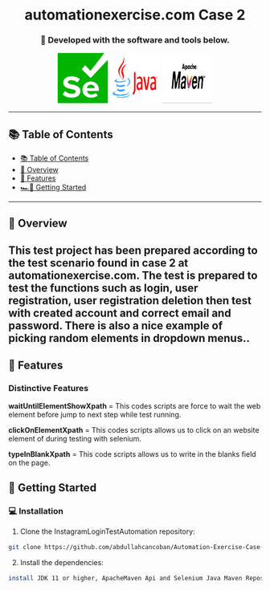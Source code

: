 <div align="center">
<h1 align="center">
<br>
automationexercise.com Case 2
</h1>
<h3 align="center">🚀 Developed with the software and tools below.</h3>
<p align="center">
<img src="images/selenium.png" alt="java" width="100" height="100">
<img src="images/java.jpg" alt="java" width="100" height="100">
<img src="images/maven.jpg" alt="java" width="100" height="100">
</div>

---

## 📚 Table of Contents
- [📚 Table of Contents](#-table-of-contents)
- [📍 Overview](#-introdcution)
- [🔮 Features](#-features)
- [🏎💨 Getting Started](#-getting-started)
---


## 📍 Overview

This test project has been prepared according to the test scenario found in case 2 at automationexercise.com. The test is prepared to test the functions such as login, user registration, user registration deletion then test with created account and correct email and password. There is also a nice example of picking random elements in dropdown menus..
---

## 🔮 Features

### Distinctive Features

**waitUntilElementShowXpath** = This codes scripts are force to wait the web element before jump to next step while test running.

**clickOnElementXpath** = This codes scripts allows us to click on an website element of during testing with selenium.

**typeInBlankXpath** = This code scripts  allows us to write in the blanks field on the page.

## 🚀 Getting Started

### 💻 Installation

1. Clone the InstagramLoginTestAutomation repository:
```sh
git clone https://github.com/abdullahcancoban/Automation-Exercise-Case-1-Selenium
```
2. Install the dependencies:
```sh
install JDK 11 or higher, ApacheMaven Api and Selenium Java Maven Repository
```
